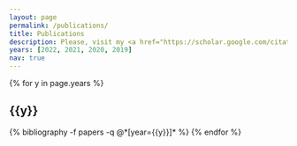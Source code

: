 ```yaml
---
layout: page
permalink: /publications/
title: Publications
description: Please, visit my <a href="https://scholar.google.com/citations?user=OUct8qMAAAAJ&hl=en&oi=ao" >[Google Scholar]</a> page to see the full list.
years: [2022, 2021, 2020, 2019]
nav: true
---
```


<div class="publications">

{% for y in page.years %}
  <h2 class="year">{{y}}</h2>
  {% bibliography -f papers -q @*[year={{y}}]* %}
{% endfor %}

</div>
